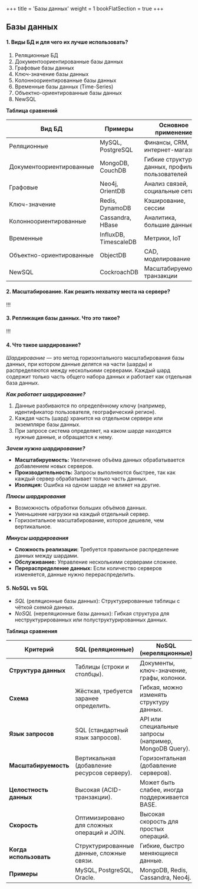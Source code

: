 +++
title = 'Базы данных'
weight = 1
bookFlatSection = true
+++

## Базы данных

#### 1. Виды БД и для чего их лучше использовать?
  1. Реляционные БД
  2. Документоориентированные базы данных
  3. Графовые базы данных
  4. Ключ-значение базы данных
  5. Колонноориентированные базы данных
  6. Временные базы данных (Time-Series)
  7. Объектно-ориентированные базы данных
  8. NewSQL

**Таблица сравнений**

|Вид БД|Примеры|Основное применение|
|---|---|---|
|Реляционные|MySQL, PostgreSQL|Финансы, CRM, интернет-магазины|
|Документоориентированные|MongoDB, CouchDB|Гибкие структуры данных, профили пользователей|
|Графовые|Neo4j, OrientDB|Анализ связей, социальные сети|
|Ключ-значение|Redis, DynamoDB|Кэширование, сессии|
|Колонноориентированные|Cassandra, HBase|Аналитика, большие данные|
|Временные|InfluxDB, TimescaleDB|Метрики, IoT|
|Объектно-ориентированные|ObjectDB|CAD, моделирование|
|NewSQL|CockroachDB|Масштабируемость, транзакции|


#### 2. Масштабирование. Как решить нехватку места на сервере?
!!!
#### 3. Репликация базы данных. Что это такое?
!!!
#### 4. Что такое шардирование?
*Шардирование* — это метод горизонтального масштабирования базы данных, при котором данные делятся на части (шарды) и распределяются между несколькими серверами. Каждый шард содержит только часть общего набора данных и работает как отдельная база данных.

***Как работает шардирование?***

1. Данные разбиваются по определённому ключу (например, идентификатор пользователя, географический регион).
2. Каждая часть (шард) хранится на отдельном сервере или экземпляре базы данных.
3. При запросе система определяет, на каком шарде находятся нужные данные, и обращается к нему.

***Зачем нужно шардирование?***

- **Масштабируемость:** Увеличение объёма данных обрабатывается добавлением новых серверов.
- **Производительность:** Запросы выполняются быстрее, так как каждый сервер обрабатывает только часть данных.
- **Изоляция:** Ошибка на одном шарде не влияет на другие.

***Плюсы шардирования***

- Возможность обработки больших объёмов данных.
- Уменьшение нагрузки на каждый отдельный сервер.
- Горизонтальное масштабирование, которое дешевле, чем вертикальное.

***Минусы шардирования***

- **Сложность реализации:** Требуется правильное распределение данных между шардами.
- **Обслуживание:** Управление несколькими серверами сложнее.
- **Перераспределение данных:** Если количество серверов изменяется, данные нужно перераспределить.

#### 5. NoSQL vs SQL
- *SQL* (реляционные базы данных): Структурированные таблицы с чёткой схемой данных.
- *NoSQL* (нереляционные базы данных): Гибкая структура для неструктурированных или полуструктурированных данных.

**Таблица сравнения**

|**Критерий**|**SQL (реляционные)**|**NoSQL (нереляционные)**|
|---|---|---|
|**Структура данных**|Таблицы (строки и столбцы).|Документы, ключ-значение, графы, колонки.|
|**Схема**|Жёсткая, требуется заранее определить.|Гибкая, можно изменять структуру данных.|
|**Язык запросов**|SQL (стандартный язык запросов).|API или специальные запросы (например, MongoDB Query).|
|**Масштабируемость**|Вертикальная (добавление ресурсов серверу).|Горизонтальная (добавление серверов).|
|**Целостность данных**|Высокая (ACID-транзакции).|Может быть слабее, иногда поддерживается BASE.|
|**Скорость**|Оптимизировано для сложных операций и JOIN.|Высокая скорость для простых операций.|
|**Когда использовать**|Структурированные данные, сложные связи.|Гибкие, быстро меняющиеся данные.|
|**Примеры**|MySQL, PostgreSQL, Oracle.|MongoDB, Redis, Cassandra, Neo4j.|

